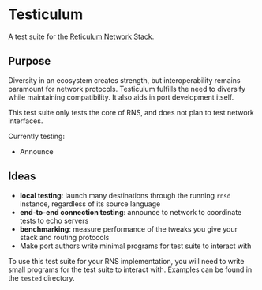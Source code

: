 # Testiculum
A test suite for the [Reticulum Network Stack](https://github.com/markqvist/reticulum).

## Purpose
Diversity in an ecosystem creates strength, but interoperability remains paramount for network protocols. 
Testiculum fulfills the need to diversify while maintaining compatibility. It also aids in port development itself.

This test suite only tests the core of RNS, and does not plan to test network interfaces.

Currently testing:
* Announce

## Ideas
- **local testing**: launch many destinations through the running `rnsd` instance, regardless of its source language
- **end-to-end connection testing**: announce to network to coordinate tests to echo servers
- **benchmarking**: measure performance of the tweaks you give your stack and routing protocols
- Make port authors write minimal programs for test suite to interact with

To use this test suite for your RNS implementation, you will need to write small programs
for the test suite to interact with. Examples can be found in the `tested` directory.
